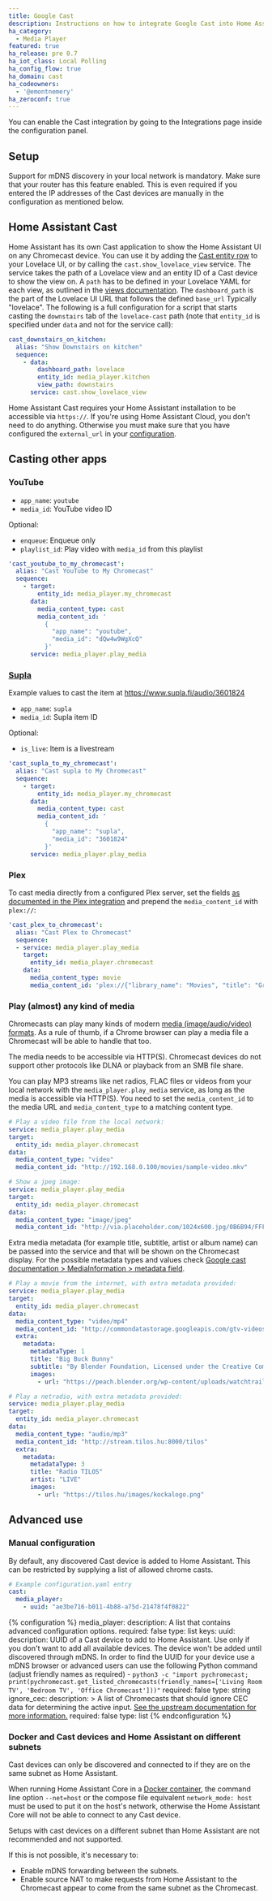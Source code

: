 ```yaml
---
title: Google Cast
description: Instructions on how to integrate Google Cast into Home Assistant.
ha_category:
  - Media Player
featured: true
ha_release: pre 0.7
ha_iot_class: Local Polling
ha_config_flow: true
ha_domain: cast
ha_codeowners:
  - '@emontnemery'
ha_zeroconf: true
---
```


You can enable the Cast integration by going to the Integrations page inside the configuration panel.

## Setup

Support for mDNS discovery in your local network is mandatory. Make sure that your router has this feature enabled. This is even required if you entered the IP addresses of the Cast devices are manually in the configuration as mentioned below.

## Home Assistant Cast

Home Assistant has its own Cast application to show the Home Assistant UI on any Chromecast device.  You can use it by adding the [Cast entity row](/lovelace/entities/#cast) to your Lovelace UI, or by calling the `cast.show_lovelace_view` service. The service takes the path of a Lovelace view and an entity ID of a Cast device to show the view on. A `path` has to be defined in your Lovelace YAML for each view, as outlined in the [views documentation](/lovelace/views/#path). The `dashboard_path` is the part of the Lovelace UI URL that follows the defined `base_url` Typically "lovelace". The following is a full configuration for a script that starts casting the `downstairs` tab of the `lovelace-cast` path (note that `entity_id` is specified under `data` and not for the service call):

```yaml
cast_downstairs_on_kitchen:
  alias: "Show Downstairs on kitchen"
  sequence:
    - data:
        dashboard_path: lovelace
        entity_id: media_player.kitchen
        view_path: downstairs
      service: cast.show_lovelace_view
```
<div class='note'>

Home Assistant Cast requires your Home Assistant installation to be accessible via `https://`. If you're using Home Assistant Cloud, you don't need to do anything. Otherwise you must make sure that you have configured the `external_url` in your [configuration](/docs/configuration/basic).

</div>

## Casting other apps

### YouTube

- `app_name`: `youtube`
- `media_id`: YouTube video ID

Optional:
- `enqueue`: Enqueue only
- `playlist_id`: Play video with `media_id` from this playlist

```yaml
'cast_youtube_to_my_chromecast':
  alias: "Cast YouTube to My Chromecast"
  sequence:
    - target:
        entity_id: media_player.my_chromecast
      data:
        media_content_type: cast
        media_content_id: '
          {
            "app_name": "youtube",
            "media_id": "dQw4w9WgXcQ"
          }'
      service: media_player.play_media
```

### [Supla](https://www.supla.fi/)

Example values to cast the item at https://www.supla.fi/audio/3601824

- `app_name`: `supla`
- `media_id`: Supla item ID

Optional:
- `is_live`: Item is a livestream

```yaml
'cast_supla_to_my_chromecast':
  alias: "Cast supla to My Chromecast"
  sequence:
    - target:
        entity_id: media_player.my_chromecast
      data:
        media_content_type: cast
        media_content_id: '
          {
            "app_name": "supla",
            "media_id": "3601824"
          }'
      service: media_player.play_media
```

### Plex

To cast media directly from a configured Plex server, set the fields [as documented in the Plex integration](/integrations/plex/#service-play_media) and prepend the `media_content_id` with `plex://`:

```yaml
'cast_plex_to_chromecast':
  alias: "Cast Plex to Chromecast"
  sequence:
  - service: media_player.play_media
    target:
      entity_id: media_player.chromecast
    data:
      media_content_type: movie
      media_content_id: 'plex://{"library_name": "Movies", "title": "Groundhog Day"}'
```

### Play (almost) any kind of media

Chromecasts can play many kinds of modern [media (image/audio/video) formats](https://developers.google.com/cast/docs/media). As a rule of thumb, if a Chrome browser can play a media file a Chromecast will be able to handle that too.

The media needs to be accessible via HTTP(S). Chromecast devices do not support other protocols like DLNA or playback from an SMB file share.

You can play MP3 streams like net radios, FLAC files or videos from your local network with the `media_player.play_media` service, as long as the media is accessible via HTTP(S). You need to set the `media_content_id` to the media URL and `media_content_type` to a matching content type.

```yaml
# Play a video file from the local network:
service: media_player.play_media
target:
  entity_id: media_player.chromecast
data:
  media_content_type: "video"
  media_content_id: "http://192.168.0.100/movies/sample-video.mkv"
```

```yaml
# Show a jpeg image:
service: media_player.play_media
target:
  entity_id: media_player.chromecast
data:
  media_content_type: "image/jpeg"
  media_content_id: "http://via.placeholder.com/1024x600.jpg/0B6B94/FFFFFF/?text=Hello,%20Home%20Assistant!"
```

Extra media metadata (for example title, subtitle, artist or album name) can be passed into the service and that will be shown on the Chromecast display.
For the possible metadata types and values check [Google cast documentation > MediaInformation > metadata field](https://developers.google.com/cast/docs/reference/messages#MediaInformation).

```yaml
# Play a movie from the internet, with extra metadata provided:
service: media_player.play_media
target:
  entity_id: media_player.chromecast
data:
  media_content_type: "video/mp4"
  media_content_id: "http://commondatastorage.googleapis.com/gtv-videos-bucket/sample/BigBuckBunny.mp4"
  extra: 
    metadata: 
      metadataType: 1
      title: "Big Buck Bunny"
      subtitle: "By Blender Foundation, Licensed under the Creative Commons Attribution license"
      images:
        - url: "https://peach.blender.org/wp-content/uploads/watchtrailer.gif"
```

```yaml
# Play a netradio, with extra metadata provided:
service: media_player.play_media
target:
  entity_id: media_player.chromecast
data:
  media_content_type: "audio/mp3"
  media_content_id: "http://stream.tilos.hu:8000/tilos" 
  extra: 
    metadata: 
      metadataType: 3
      title: "Radio TILOS"
      artist: "LIVE"
      images:
        - url: "https://tilos.hu/images/kockalogo.png"
```

## Advanced use

### Manual configuration

By default, any discovered Cast device is added to Home Assistant. This can be restricted by supplying a list of allowed chrome casts.

```yaml
# Example configuration.yaml entry
cast:
  media_player:
    - uuid: "ae3be716-b011-4b88-a75d-21478f4f0822"
```

{% configuration %}
media_player:
  description: A list that contains advanced configuration options.
  required: false
  type: list
  keys:
    uuid:
      description: UUID of a Cast device to add to Home Assistant. Use only if you don't want to add all available devices. The device won't be added until discovered through mDNS. In order to find the UUID for your device use a mDNS browser or advanced users can use the following Python command (adjust friendly names as required) - `python3 -c "import pychromecast; print(pychromecast.get_listed_chromecasts(friendly_names=['Living Room TV', 'Bedroom TV', 'Office Chromecast']))"`
      required: false
      type: string
    ignore_cec:
      description: >
        A list of Chromecasts that should ignore CEC data for determining the
        active input. [See the upstream documentation for more information.](https://github.com/balloob/pychromecast#ignoring-cec-data)
      required: false
      type: list
{% endconfiguration %}

### Docker and Cast devices and Home Assistant on different subnets

Cast devices can only be discovered and connected to if they are on the same subnet as Home Assistant.

When running Home Assistant Core in a [Docker container](/docs/installation/docker/), the command line option `--net=host` or the compose file equivalent `network_mode: host` must be used to put it on the host's network, otherwise the Home Assistant Core will not be able to connect to any Cast device.

Setups with cast devices on a different subnet than Home Assistant are not recommended and not supported.

If this is not possible, it's necessary to:

- Enable mDNS forwarding between the subnets.
- Enable source NAT to make requests from Home Assistant to the Chromecast appear to come from the same subnet as the Chromecast.

